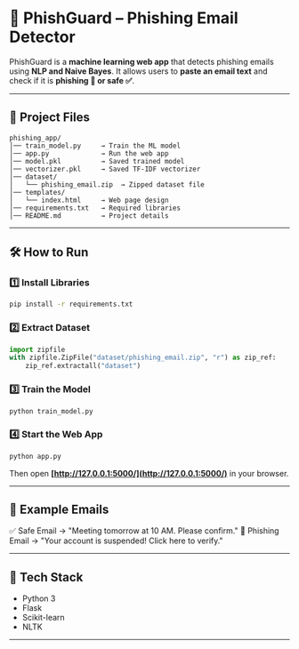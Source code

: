 # 📧 PhishGuard – Phishing Email Detector

PhishGuard is a **machine learning web app** that detects phishing emails using **NLP and Naive Bayes**.
It allows users to **paste an email text** and check if it is **phishing 🚨 or safe ✅**.

---

## 📂 Project Files

```
phishing_app/
│── train_model.py     → Train the ML model
│── app.py             → Run the web app
│── model.pkl          → Saved trained model
│── vectorizer.pkl     → Saved TF-IDF vectorizer
│── dataset/
│   └── phishing_email.zip  → Zipped dataset file
│── templates/
│   └── index.html     → Web page design
│── requirements.txt   → Required libraries
│── README.md          → Project details
```

---

## 🛠 How to Run

### 1️⃣ Install Libraries

```bash
pip install -r requirements.txt
```

### 2️⃣ Extract Dataset

```python
import zipfile
with zipfile.ZipFile("dataset/phishing_email.zip", "r") as zip_ref:
    zip_ref.extractall("dataset")
```

### 3️⃣ Train the Model

```bash
python train_model.py
```

### 4️⃣ Start the Web App

```bash
python app.py
```

Then open **[http://127.0.0.1:5000/](http://127.0.0.1:5000/)** in your browser.

---

## 🔹 Example Emails

✅ Safe Email → "Meeting tomorrow at 10 AM. Please confirm."
🚨 Phishing Email → "Your account is suspended! Click here to verify."

---

## 🔧 Tech Stack

* Python 3
* Flask
* Scikit-learn
* NLTK

---
